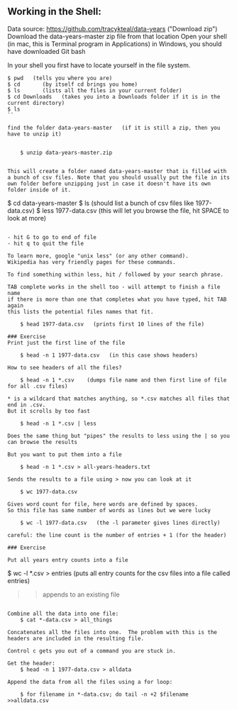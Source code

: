 ## Working in the Shell:

Data source:  https://github.com/tracykteal/data-years ("Download zip")
    Download the data-years-master zip file from that location
    Open your shell (in mac, this is Terminal program in Applications)
        in Windows, you should have downloaded Git bash
        
In your shell you first have to locate yourself in the file system. 

```
$ pwd   (tells you where you are)
$ cd       (by itself cd brings you home)
$ ls       (lists all the files in your current folder)
$ cd Downloads   (takes you into a Downloads folder if it is in the current directory)
$ ls
``

find the folder data-years-master   (if it is still a zip, then you have to unzip it)


    $ unzip data-years-master.zip


This will create a folder named data-years-master that is filled with a bunch of csv files. Note that you should usually put the file in its own folder before unzipping just in case it doesn't have its own folder inside of it.

```    
$ cd data-years-master
$ ls    (should list a bunch of csv files like 1977-data.csv)
$ less 1977-data.csv    (this will let you browse the file, hit SPACE to look at more)
``` 

- hit G to go to end of file
- hit q to quit the file

To learn more, google "unix less" (or any other command).
Wikipedia has very friendly pages for these commands.

To find something within less, hit / followed by your search phrase.

TAB complete works in the shell too - will attempt to finish a file name
if there is more than one that completes what you have typed, hit TAB again
this lists the potential files names that fit.

    $ head 1977-data.csv   (prints first 10 lines of the file)

### Exercise
Print just the first line of the file

    $ head -n 1 1977-data.csv   (in this case shows headers)

How to see headers of all the files?

    $ head -n 1 *.csv    (dumps file name and then first line of file for all .csv files)

* is a wildcard that matches anything, so *.csv matches all files that end in .csv.  
But it scrolls by too fast

    $ head -n 1 *.csv | less   

Does the same thing but "pipes" the results to less using the | so you can browse the results
    
But you want to put them into a file

    $ head -n 1 *.csv > all-years-headers.txt   

Sends the results to a file using > now you can look at it

    $ wc 1977-data.csv   

Gives word count for file, here words are defined by spaces.
So this file has same number of words as lines but we were lucky

    $ wc -l 1977-data.csv   (the -l parameter gives lines directly)

careful: the line count is the number of entries + 1 (for the header)

### Exercise

Put all years entry counts into a file

```
$ wc -l *.csv > entries     (puts all entry counts for the csv files into a file called entries)
>> appends to an existing file
```

Combine all the data into one file:
    $ cat *-data.csv > all_things     

Concatenates all the files into one.  The problem with this is the headers are included in the resulting file.

Control c gets you out of a command you are stuck in.

Get the header:
    $ head -n 1 1977-data.csv > alldata

Append the data from all the files using a for loop:

    $ for filename in *-data.csv; do tail -n +2 $filename >>alldata.csv